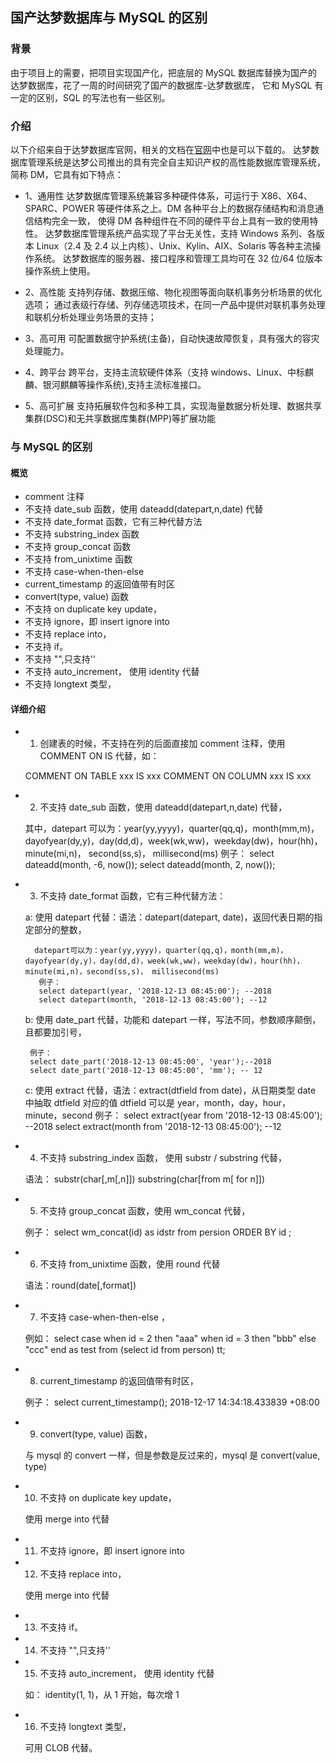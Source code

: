 ## 国产达梦数据库与 MySQL 的区别

### 背景

由于项目上的需要，把项目实现国产化，把底层的 MySQL 数据库替换为国产的达梦数据库，花了一周的时间研究了国产的数据库-达梦数据库，
它和 MySQL 有一定的区别，SQL 的写法也有一些区别。

### 介绍

以下介绍来自于达梦数据库官网，相关的文档在[官网](https://www.dameng.com/)中也是可以下载的。
达梦数据库管理系统是达梦公司推出的具有完全自主知识产权的高性能数据库管理系统，简称 DM，它具有如下特点：

- 1、通用性
  达梦数据库管理系统兼容多种硬件体系，可运行于 X86、X64、SPARC、POWER 等硬件体系之上。DM 各种平台上的数据存储结构和消息通信结构完全一致，
  使得 DM 各种组件在不同的硬件平台上具有一致的使用特性。
  达梦数据库管理系统产品实现了平台无关性，支持 Windows 系列、各版本 Linux（2.4 及 2.4 以上内核）、Unix、Kylin、AIX、Solaris 等各种主流操作系统。
  达梦数据库的服务器、接口程序和管理工具均可在 32 位/64 位版本操作系统上使用。

- 2、高性能
  支持列存储、数据压缩、物化视图等面向联机事务分析场景的优化选项；
  通过表级行存储、列存储选项技术，在同一产品中提供对联机事务处理和联机分析处理业务场景的支持；

- 3、高可用
  可配置数据守护系统(主备)，自动快速故障恢复，具有强大的容灾处理能力。

- 4、跨平台
  跨平台，支持主流软硬件体系（支持 windows、Linux、中标麒麟、银河麒麟等操作系统),支持主流标准接口。

- 5、高可扩展
  支持拓展软件包和多种工具，实现海量数据分析处理、数据共享集群(DSC)和无共享数据库集群(MPP)等扩展功能

### 与 MySQL 的区别

#### 概览

- comment 注释
- 不支持 date_sub 函数，使用 dateadd(datepart,n,date) 代替
- 不支持 date_format 函数，它有三种代替方法
- 不支持 substring_index 函数
- 不支持 group_concat 函数
- 不支持 from_unixtime 函数
- 不支持 case-when-then-else
- current_timestamp 的返回值带有时区
- convert(type, value) 函数
- 不支持 on duplicate key update，
- 不支持 ignore，即 insert ignore into
- 不支持 replace into，
- 不支持 if。
- 不支持 "",只支持''
- 不支持 auto_increment， 使用 identity 代替
- 不支持 longtext 类型，

#### 详细介绍

- 1. 创建表的时候，不支持在列的后面直接加 comment 注释，使用 COMMENT ON IS 代替，如：

  COMMENT ON TABLE xxx IS xxx
  COMMENT ON COLUMN xxx IS xxx

- 2. 不支持 date_sub 函数，使用 dateadd(datepart,n,date) 代替，

  其中，datepart 可以为：year(yy,yyyy)，quarter(qq,q)，month(mm,m)，dayofyear(dy,y)，day(dd,d)，week(wk,ww)，weekday(dw)，hour(hh)， minute(mi,n)， second(ss,s)， millisecond(ms)
  例子：
  select dateadd(month, -6, now());
  select dateadd(month, 2, now());

- 3. 不支持 date_format 函数，它有三种代替方法：

  a: 使用 datepart 代替：语法：datepart(datepart, date)，返回代表日期的指定部分的整数，

        datepart可以为：year(yy,yyyy)，quarter(qq,q)，month(mm,m)，dayofyear(dy,y)，day(dd,d)，week(wk,ww)，weekday(dw)，hour(hh)，                   minute(mi,n)，second(ss,s)， millisecond(ms)
         例子：
         select datepart(year, '2018-12-13 08:45:00'); --2018
         select datepart(month, '2018-12-13 08:45:00'); --12

  b: 使用 date_part 代替，功能和 datepart 一样，写法不同，参数顺序颠倒，且都要加引号，

       例子：
       select date_part('2018-12-13 08:45:00', 'year');--2018
       select date_part('2018-12-13 08:45:00', 'mm'); -- 12

  c: 使用 extract 代替，语法：extract(dtfield from date)，从日期类型 date 中抽取 dtfield 对应的值
  dtfield 可以是 year，month，day，hour，minute，second
  例子：
  select extract(year from '2018-12-13 08:45:00'); --2018
  select extract(month from '2018-12-13 08:45:00'); --12

- 4.  不支持 substring_index 函数， 使用 substr / substring 代替，

  语法：
  substr(char[,m[,n]])
  substring(char[from m[ for n]])

- 5. 不支持 group_concat 函数，使用 wm_concat 代替，

  例子：
  select wm_concat(id) as idstr from persion ORDER BY id ;

- 6. 不支持 from_unixtime 函数，使用 round 代替

  语法：round(date[,format])

- 7. 不支持 case-when-then-else ，

  例如：
  select case when id = 2 then "aaa" when id = 3 then "bbb" else "ccc" end as test
  from (select id from person) tt;

- 8. current_timestamp 的返回值带有时区，

  例子：
  select current_timestamp();
  2018-12-17 14:34:18.433839 +08:00

- 9. convert(type, value) 函数，

  与 mysql 的 convert 一样，但是参数是反过来的，mysql 是 convert(value, type)

- 10. 不支持 on duplicate key update，

  使用 merge into 代替

- 11. 不支持 ignore，即 insert ignore into

- 12. 不支持 replace into，

  使用 merge into 代替

- 13. 不支持 if。

- 14. 不支持 "",只支持''

- 15. 不支持 auto_increment， 使用 identity 代替

  如： identity(1, 1)，从 1 开始，每次增 1

- 16. 不支持 longtext 类型，

  可用 CLOB 代替。
